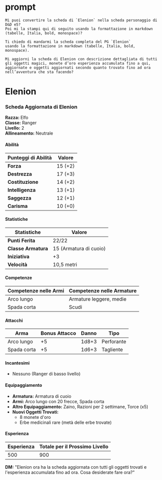 # prompt

```
Mi puoi convertire la scheda di `Elenion` nella scheda personaggio di D&D e5? 
Poi mi la stampi qui di seguito usando la formattazione in markdown (tabelle, Italia, bold, monospace)?
```

```
Ti chiedo di mandarmi la scheda completa del PG `Elenion`
usando la formattazione in markdown (tabelle, Italia, bold, monospace).
```

```
Mi aggiorni la scheda di Elenion con descrizione dettagliata di tutti gli oggetti magici, monete d’oro esperienza accumulata fino a qui, aggiornate e oggetti aggiornati secondo quanto trovato fino ad ora nell’avventura che sta facendo?
```
# Elenion

### Scheda Aggiornata di Elenion

**Razza:** Elfo  
**Classe:** Ranger  
**Livello:** 2  
**Allineamento:** Neutrale

#### Abilità

| **Punteggi di Abilità** | **Valore** |
| --- | --- |
| **Forza** | 15 (+2) |
| **Destrezza** | 17 (+3) |
| **Costituzione** | 14 (+2) |
| **Intelligenza** | 13 (+1) |
| **Saggezza** | 12 (+1) |
| **Carisma** | 10 (+0) |

#### Statistiche

| **Statistiche** | **Valore** |
| --- | --- |
| **Punti Ferita** | 22/22 |
| **Classe Armatura** | 15 (Armatura di cuoio) |
| **Iniziativa** | +3 |
| **Velocità** | 10,5 metri |

#### Competenze

| **Competenze nelle Armi** | **Competenze nelle Armature** |
| --- | --- |
| Arco lungo | Armature leggere, medie |
| Spada corta | Scudi |

#### Attacchi

| **Arma** | **Bonus Attacco** | **Danno** | **Tipo** |
| --- | --- | --- | --- |
| Arco lungo | +5 | 1d8+3 | Perforante |
| Spada corta | +5 | 1d6+3 | Tagliente |

#### Incantesimi

- Nessuno (Ranger di basso livello)

#### Equipaggiamento

- **Armatura:** Armatura di cuoio
- **Armi:** Arco lungo con 20 frecce, Spada corta
- **Altro Equipaggiamento:** Zaino, Razioni per 2 settimane, Torce (x5)
- **Nuovi Oggetti Trovati:** 
  - 8 monete d'oro
  - Erbe medicinali rare (metà delle erbe trovate)

#### Esperienza

| **Esperienza** | **Totale per il Prossimo Livello** |
| --- | --- |
| 500 | 900 |

**DM:** "Elenion ora ha la scheda aggiornata con tutti gli oggetti trovati e l'esperienza accumulata fino ad ora. Cosa desiderate fare ora?"